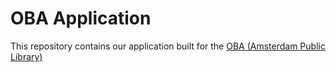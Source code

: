 # OBA Application
This repository contains our application built for the [OBA (Amsterdam Public Library)](https://www.oba.nl/)
